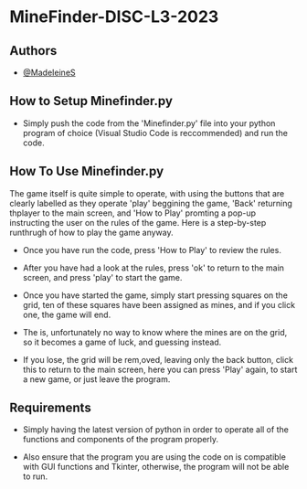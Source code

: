 # MineFinder-DISC-L3-2023

## Authors

- [@MadeIeineS](https://github.com/MadeIeineS)

## How to Setup Minefinder.py

- Simply push the code from the 'Minefinder.py' file into your python program of choice (Visual Studio Code is reccommended) and run the code.

## How To Use Minefinder.py

The game itself is quite simple to operate, with using the buttons that are clearly labelled as they operate 'play' beggining the game, 'Back' returning thplayer to the main screen, and 'How to Play' promting a pop-up instructing the user on the rules of the game. Here is a step-by-step runthrugh of how to play the game anyway.

- Once you have run the code, press 'How to Play' to review the rules.

- After you have had a look at the rules, press 'ok' to return to the main screen, and press 'play' to start the game.

- Once you have started the game, simply start pressing squares on the grid, ten of these squares have been assigned as mines, and if you click one, the game will end.

- The is, unfortunately no way to know where the mines are on the grid, so it becomes a game of luck, and guessing instead.

- If you lose, the grid will be rem,oved, leaving only the back button, click this to return to the main screen, here you can press 'Play' again, to start a new game, or just leave the program.
  
## Requirements
- Simply having the latest version of python in order to operate all of the functions and components of the program properly.

- Also ensure that the program you are using the code on is compatible with GUI functions and Tkinter, otherwise, the program will not be able to run.

  





